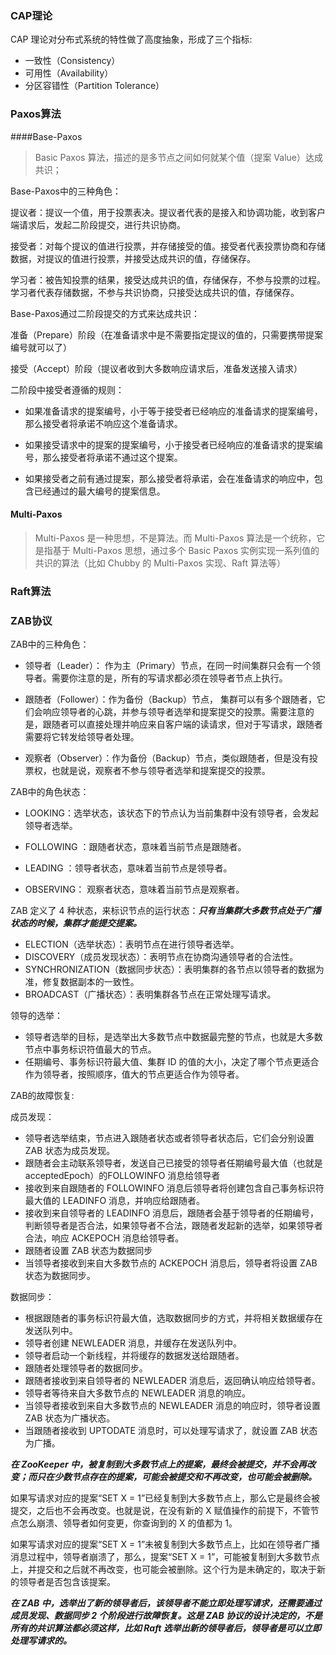### CAP理论

CAP 理论对分布式系统的特性做了高度抽象，形成了三个指标:

- 一致性（Consistency）
- 可用性（Availability）
- 分区容错性（Partition Tolerance）



### Paxos算法

####Base-Paxos

>Basic Paxos 算法，描述的是多节点之间如何就某个值（提案 Value）达成共识；

Base-Paxos中的三种角色：

提议者：提议一个值，用于投票表决。提议者代表的是接入和协调功能，收到客户端请求后，发起二阶段提交，进行共识协商。

接受者：对每个提议的值进行投票，并存储接受的值。接受者代表投票协商和存储数据，对提议的值进行投票，并接受达成共识的值，存储保存。

学习者：被告知投票的结果，接受达成共识的值，存储保存，不参与投票的过程。学习者代表存储数据，不参与共识协商，只接受达成共识的值，存储保存。

Base-Paxos通过二阶段提交的方式来达成共识：

准备（Prepare）阶段（在准备请求中是不需要指定提议的值的，只需要携带提案编号就可以了）

接受（Accept）阶段（提议者收到大多数响应请求后，准备发送接入请求）

二阶段中接受者遵循的规则：

- 如果准备请求的提案编号，小于等于接受者已经响应的准备请求的提案编号，那么接受者将承诺不响应这个准备请求。

- 如果接受请求中的提案的提案编号，小于接受者已经响应的准备请求的提案编号，那么接受者将承诺不通过这个提案。

- 如果接受者之前有通过提案，那么接受者将承诺，会在准备请求的响应中，包含已经通过的最大编号的提案信息。



#### Multi-Paxos

> Multi-Paxos 是一种思想，不是算法。而 Multi-Paxos 算法是一个统称，它是指基于 Multi-Paxos 思想，通过多个 Basic Paxos 实例实现一系列值的共识的算法（比如 Chubby 的 Multi-Paxos 实现、Raft 算法等）



### Raft算法



### ZAB协议

ZAB中的三种角色：

- 领导者（Leader）： 作为主（Primary）节点，在同一时间集群只会有一个领导者。需要你注意的是，所有的写请求都必须在领导者节点上执行。

- 跟随者（Follower）：作为备份（Backup）节点， 集群可以有多个跟随者，它们会响应领导者的心跳，并参与领导者选举和提案提交的投票。需要注意的是，跟随者可以直接处理并响应来自客户端的读请求，但对于写请求，跟随者需要将它转发给领导者处理。

- 观察者（Observer）：作为备份（Backup）节点，类似跟随者，但是没有投票权，也就是说，观察者不参与领导者选举和提案提交的投票。

ZAB中的角色状态：

- LOOKING：选举状态，该状态下的节点认为当前集群中没有领导者，会发起领导者选举。

- FOLLOWING ：跟随者状态，意味着当前节点是跟随者。

- LEADING ：领导者状态，意味着当前节点是领导者。

- OBSERVING： 观察者状态，意味着当前节点是观察者。

ZAB 定义了 4 种状态，来标识节点的运行状态：***只有当集群大多数节点处于广播状态的时候，集群才能提交提案。***

- ELECTION（选举状态）：表明节点在进行领导者选举。
- DISCOVERY（成员发现状态）：表明节点在协商沟通领导者的合法性。
- SYNCHRONIZATION（数据同步状态）：表明集群的各节点以领导者的数据为准，修复数据副本的一致性。
- BROADCAST（广播状态）：表明集群各节点在正常处理写请求。

领导的选举：

- 领导者选举的目标，是选举出大多数节点中数据最完整的节点，也就是大多数节点中事务标识符值最大的节点。
- 任期编号、事务标识符最大值、集群 ID 的值的大小，决定了哪个节点更适合作为领导者，按照顺序，值大的节点更适合作为领导者。

ZAB的故障恢复:

 成员发现：

- 领导者选举结束，节点进入跟随者状态或者领导者状态后，它们会分别设置 ZAB 状态为成员发现。
- 跟随者会主动联系领导者，发送自己已接受的领导者任期编号最大值（也就是 acceptedEpoch）的FOLLOWINFO 消息给领导者
- 接收到来自跟随者的 FOLLOWINFO 消息后领导者将创建包含自己事务标识符最大值的 LEADINFO 消息，并响应给跟随者。
- 接收到来自领导者的 LEADINFO 消息后，跟随者会基于领导者的任期编号，判断领导者是否合法，如果领导者不合法，跟随者发起新的选举，如果领导者合法，响应 ACKEPOCH 消息给领导者。
- 跟随者设置 ZAB 状态为数据同步
- 当领导者接收到来自大多数节点的 ACKEPOCH 消息后，领导者将设置 ZAB 状态为数据同步。

数据同步：

- 根据跟随者的事务标识符最大值，选取数据同步的方式，并将相关数据缓存在发送队列中。
- 领导者创建 NEWLEADER 消息，并缓存在发送队列中。
- 领导者启动一个新线程，并将缓存的数据发送给跟随者。
- 跟随者处理领导者的数据同步。
- 跟随者接收到来自领导者的 NEWLEADER 消息后，返回确认响应给领导者。
- 领导者等待来自大多数节点的 NEWLEADER 消息的响应。
- 当领导者接收到来自大多数节点的 NEWLEADER 消息的响应时，领导者设置 ZAB 状态为广播状态。
- 当跟随者接收到 UPTODATE 消息时，可以处理写请求了，就设置 ZAB 状态为广播。

***在 ZooKeeper 中，被复制到大多数节点上的提案，最终会被提交，并不会再改变；而只在少数节点存在的提案，可能会被提交和不再改变，也可能会被删除。***

如果写请求对应的提案“SET X = 1”已经复制到大多数节点上，那么它是最终会被提交，之后也不会再改变。也就是说，在没有新的 X 赋值操作的前提下，不管节点怎么崩溃、领导者如何变更，你查询到的 X 的值都为 1。

如果写请求对应的提案“SET X = 1”未被复制到大多数节点上，比如在领导者广播消息过程中，领导者崩溃了，那么，提案“SET X = 1”，可能被复制到大多数节点上，并提交和之后就不再改变，也可能会被删除。这个行为是未确定的，取决于新的领导者是否包含该提案。

***在 ZAB 中，选举出了新的领导者后，该领导者不能立即处理写请求，还需要通过成员发现、数据同步 2 个阶段进行故障恢复。这是 ZAB 协议的设计决定的，不是所有的共识算法都必须这样，比如 Raft 选举出新的领导者后，领导者是可以立即处理写请求的。***

